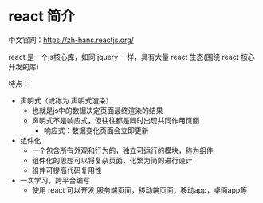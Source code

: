 # react 简介
中文官网：https://zh-hans.reactjs.org/

react 是一个js核心库，如同 jquery 一样，具有大量 react 生态(围绕 react 核心开发的库)

特点：

- 声明式（或称为 声明式渲染）
  - 也就是js中的数据决定页面最终渲染的结果
  - 声明式不是响应式，但往往都是同时出现共同作用页面
    - 响应式：数据变化页面会立即更新
- 组件化
  - 一个包含所有外观和行为的，独立可运行的模块，称为组件
  - 组件化的思想可以将复杂页面，化繁为简的进行设计
  - 组件可提高代码复用性
- 一次学习，跨平台编写
  - 使用 react 可以开发 服务端页面，移动端页面，移动app，桌面app等